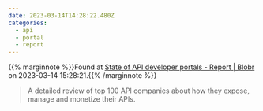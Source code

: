```yaml
---
date: 2023-03-14T14:28:22.480Z
categories:
  - api
  - portal
  - report
---
```

{{% marginnote %}}Found at [State of API developer portals - Report | Blobr](https://www.blobr.io/report-state-of-api-developer-portals/introduction) on 2023-03-14 15:28:21.{{% /marginnote %}}

> A detailed review of top 100 API companies about how they expose, manage and monetize their APIs.

